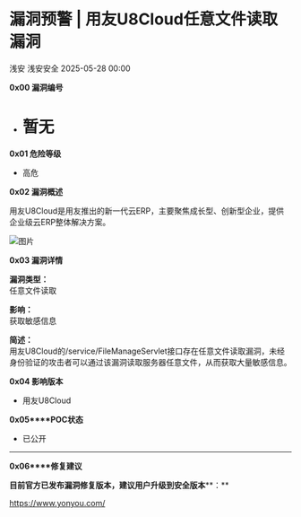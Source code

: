 #  漏洞预警 | 用友U8Cloud任意文件读取漏洞   
浅安  浅安安全   2025-05-28 00:00  
  
**0x00 漏洞编号**  
- # 暂无  
  
**0x01 危险等级**  
- 高危  
  
**0x02 漏洞概述**  
  
用友U8Cloud是用友推出的新一代云ERP，主要聚焦成长型、创新型企业，提供企业级云ERP整体解决方案。  
  
![图片](https://mmbiz.qpic.cn/sz_mmbiz_png/7stTqD182SXoaRemR3mxsuiciaUbPcWn9jsiaZ70u94EB6R9eOgsPln1PWpP3MSljJmZEwZYep2iakwjxN7DsbXlfg/640?wx_fmt=other&wxfrom=5&wx_lazy=1&wx_co=1&tp=webp "")  
  
**0x03 漏洞详情**  
  
**漏洞类型：**  
任意文件读取  
  
**影响：**  
获取敏感信息  
  
**简述：**  
用友U8Cloud的/service/FileManageServlet接口存在任意文件读取漏洞，未经身份验证的攻击者可以通过该漏洞读取服务器任意文件，从而获取大量敏感信息。  
  
**0x04 影响版本**  
- 用友U8Cloud  
  
**0x05****POC状态**  
- 已公开  
  
****  
**0x06****修复建议**  
  
**目前官方已发布漏洞修复版本，建议用户升级到安全版本****：**  
  
https://www.yonyou.com/  
  
  
  
